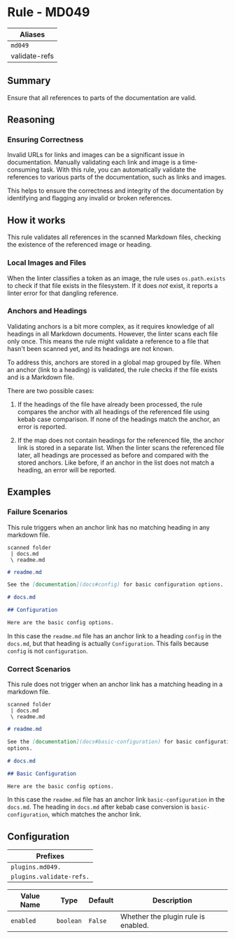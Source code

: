 # Rule - MD049

| Aliases       |
|---------------|
| `md049`       |
| validate-refs |

## Summary

Ensure that all references to parts of the documentation are valid.

## Reasoning

### Ensuring Correctness

Invalid URLs for links and images can be a significant issue in documentation.
Manually validating each link and image is a time-consuming task.
With this rule, you can automatically validate the references to various
parts of the documentation, such as links and images.

This helps to ensure the correctness and integrity of the documentation by
identifying and flagging any invalid or broken references.

## How it works

This rule validates all references in the scanned Markdown files, checking the
existence of the referenced image or heading.

### Local Images and Files

When the linter classifies a token as an image, the rule uses `os.path.exists`
to check if that file exists in the filesystem. If it does *not* exist, it
reports a linter error for that dangling reference.

### Anchors and Headings

Validating anchors is a bit more complex, as it requires knowledge of all
headings in all Markdown documents. However, the linter scans each file only
once. This means the rule might validate a reference to a file that hasn't
been scanned yet, and its headings are not known.

To address this, anchors are stored in a global map grouped by file.
When an anchor (link to a heading) is validated, the rule checks if the file
exists and is a Markdown file.

There are two possible cases:

1. If the headings of the file have already been processed, the rule compares
the anchor with all headings of the referenced file using kebab case
comparison. If none of the headings match the anchor, an error is reported.

2. If the map does not contain headings for the referenced file, the anchor
link is stored in a separate list. When the linter scans the referenced file
later, all headings are processed as before and compared with the stored
anchors. Like before, if an anchor in the list does not match a heading, an
error will be reported.

## Examples

### Failure Scenarios

This rule triggers when an anchor link has no matching heading in any markdown
file.

```
scanned folder
 | docs.md
 \ readme.md
```

```Markdown
# readme.md

See the [documentation](docs#config) for basic configuration options.
```

```Markdown
# docs.md

## Configuration

Here are the basic config options.
```

In this case the `readme.md` file has an anchor link to a heading `config` in
the `docs.md`, but that heading is actually `Configuration`. This fails because
`config` is not `configuration`.

### Correct Scenarios

This rule does not trigger when an anchor link has a matching heading in a
markdown file.

```
scanned folder
 | docs.md
 \ readme.md
```

```Markdown
# readme.md

See the [documentation](docs#basic-configuration) for basic configuration
options.
```

```Markdown
# docs.md

## Basic Configuration 

Here are the basic config options.
```

In this case the `readme.md` file has an anchor link `basic-configuration` in
the `docs.md`. The heading in `docs.md` after kebab case conversion is
`basic-configuration`, which matches the anchor link.

## Configuration

| Prefixes                 |
|--------------------------|
| `plugins.md049.`         |
| `plugins.validate-refs.` |

| Value Name    | Type      | Default  | Description                         |
|---------------|-----------|----------|-------------------------------------|
| `enabled`     | `boolean` | `False`  | Whether the plugin rule is enabled. |
